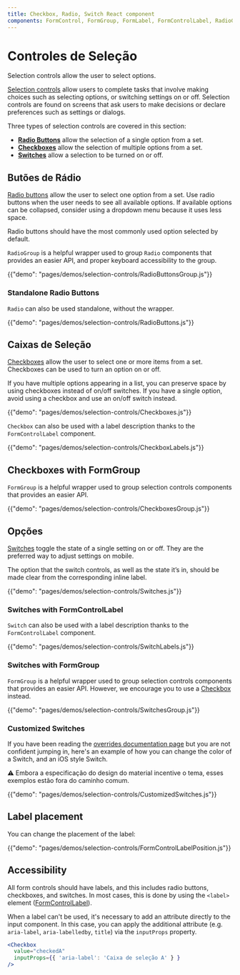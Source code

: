 ```yaml
---
title: Checkbox, Radio, Switch React component
components: FormControl, FormGroup, FormLabel, FormControlLabel, RadioGroup, Checkbox, Radio, Switch
---
```

# Controles de Seleção

<p class="description">Selection controls allow the user to select options.</p>

[Selection controls](https://material.io/design/components/selection-controls.html) allow users to complete tasks that involve making choices such as selecting options, or switching settings on or off. Selection controls are found on screens that ask users to make decisions or declare preferences such as settings or dialogs.

Three types of selection controls are covered in this section:

- **[Radio Buttons](#radio-buttons)** allow the selection of a single option from a set.
- **[Checkboxes](#checkboxes)** allow the selection of multiple options from a set.
- **[Switches](#switches)** allow a selection to be turned on or off.

## Butões de Rádio

[Radio buttons](https://material.io/design/components/selection-controls.html#radio-buttons) allow the user to select one option from a set. Use radio buttons when the user needs to see all available options. If available options can be collapsed, consider using a dropdown menu because it uses less space.

Radio buttons should have the most commonly used option selected by default.

`RadioGroup` is a helpful wrapper used to group `Radio` components that provides an easier API, and proper keyboard accessibility to the group.

{{"demo": "pages/demos/selection-controls/RadioButtonsGroup.js"}}

### Standalone Radio Buttons

`Radio` can also be used standalone, without the wrapper.

{{"demo": "pages/demos/selection-controls/RadioButtons.js"}}

## Caixas de Seleção

[Checkboxes](https://material.io/design/components/selection-controls.html#checkboxes) allow the user to select one or more items from a set. Checkboxes can be used to turn an option on or off.

If you have multiple options appearing in a list, you can preserve space by using checkboxes instead of on/off switches. If you have a single option, avoid using a checkbox and use an on/off switch instead.

{{"demo": "pages/demos/selection-controls/Checkboxes.js"}}

`Checkbox` can also be used with a label description thanks to the `FormControlLabel` component.

{{"demo": "pages/demos/selection-controls/CheckboxLabels.js"}}

## Checkboxes with FormGroup

`FormGroup` is a helpful wrapper used to group selection controls components that provides an easier API.

{{"demo": "pages/demos/selection-controls/CheckboxesGroup.js"}}

## Opções

[Switches](https://material.io/design/components/selection-controls.html#switches) toggle the state of a single setting on or off. They are the preferred way to adjust settings on mobile.

The option that the switch controls, as well as the state it’s in, should be made clear from the corresponding inline label.

{{"demo": "pages/demos/selection-controls/Switches.js"}}

### Switches with FormControlLabel

`Switch` can also be used with a label description thanks to the `FormControlLabel` component.

{{"demo": "pages/demos/selection-controls/SwitchLabels.js"}}

### Switches with FormGroup

`FormGroup` is a helpful wrapper used to group selection controls components that provides an easier API. However, we encourage you to use a [Checkbox](#checkboxes) instead.

{{"demo": "pages/demos/selection-controls/SwitchesGroup.js"}}

### Customized Switches

If you have been reading the [overrides documentation page](/customization/overrides/) but you are not confident jumping in, here's an example of how you can change the color of a Switch, and an iOS style Switch.

⚠️ Embora a especificação do design do material incentive o tema, esses exemplos estão fora do caminho comum.

{{"demo": "pages/demos/selection-controls/CustomizedSwitches.js"}}

## Label placement

You can change the placement of the label:

{{"demo": "pages/demos/selection-controls/FormControlLabelPosition.js"}}

## Accessibility

All form controls should have labels, and this includes radio buttons, checkboxes, and switches. In most cases, this is done by using the `<label>` element ([FormControlLabel](/api/form-control-label/)).

When a label can't be used, it's necessary to add an attribute directly to the input component. In this case, you can apply the additional attribute (e.g. `aria-label`, `aria-labelledby`, `title`) via the `inputProps` property.

```jsx
<Checkbox
  value="checkedA"
  inputProps={{ 'aria-label': 'Caixa de seleção A' } }
/>
```